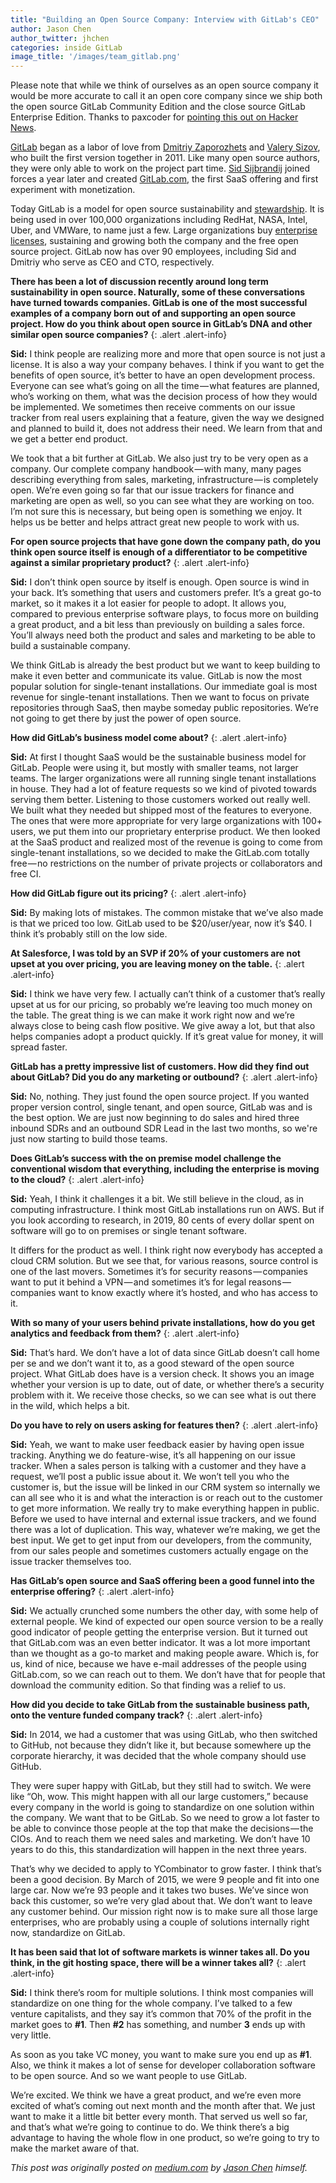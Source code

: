 ```yaml
---
title: "Building an Open Source Company: Interview with GitLab's CEO"
author: Jason Chen
author_twitter: jhchen
categories: inside GitLab
image_title: '/images/team_gitlab.png'
---
```


Please note that while we think of ourselves as an open source company it would be more accurate to call it an open core company since we ship both the open source GitLab Community Edition and the close source GitLab Enterprise Edition. Thanks to paxcoder for [pointing this out on Hacker News](https://news.ycombinator.com/item?id=12129626).

[GitLab] began as a labor of love from [Dmitriy Zaporozhets] and [Valery Sizov], who built the first version together in 2011. Like many open source authors, they were only able to work on the project part time. [Sid Sijbrandij] joined forces a year later and created [GitLab.com], the first SaaS offering and first experiment with monetization.

<!-- more -->

Today GitLab is a model for open source sustainability and [stewardship]. It is being used in over 100,000 organizations including RedHat, NASA, Intel, Uber, and VMWare, to name just a few. Large organizations buy [enterprise licenses], sustaining and growing both the company and the free open source project. GitLab now has over 90 employees, including Sid and Dmitriy who serve as CEO and CTO, respectively.

**There has been a lot of discussion recently around long term sustainability in open source. Naturally, some of these conversations have turned towards companies. GitLab is one of the most successful examples of a company born out of and supporting an open source project. How do you think about open source in GitLab’s DNA and other similar open source companies?**
{: .alert .alert-info}

**Sid:** I think people are realizing more and more that open source is not just a license. It is also a way your company behaves. I think if you want to get the benefits of open source, it’s better to have an open development process. Everyone can see what’s going on all the time — what features are planned, who’s working on them, what was the decision process of how they would be implemented. We sometimes then receive comments on our issue tracker from real users explaining that a feature, given the way we designed and planned to build it, does not address their need. We learn from that and we get a better end product.

We took that a bit further at GitLab. We also just try to be very open as a company. Our complete company handbook — with many, many pages describing everything from sales, marketing, infrastructure — is completely open. We’re even going so far that our issue trackers for finance and marketing are open as well, so you can see what they are working on too. I’m not sure this is necessary, but being open is something we enjoy. It helps us be better and helps attract great new people to work with us.

**For open source projects that have gone down the company path, do you think open source itself is enough of a differentiator to be competitive against a similar proprietary product?**
{: .alert .alert-info}

**Sid:** I don’t think open source by itself is enough. Open source is wind in your back. It’s something that users and customers prefer. It’s a great go-to market, so it makes it a lot easier for people to adopt. It allows you, compared to previous enterprise software plays, to focus more on building a great product, and a bit less than previously on building a sales force. You’ll always need both the product and sales and marketing to be able to build a sustainable company.

We think GitLab is already the best product but we want to keep building to make it even better and communicate its value. GitLab is now the most popular solution for single-tenant installations. Our immediate goal is most revenue for single-tenant installations. Then we want to focus on private repositories through SaaS, then maybe someday public repositories. We’re not going to get there by just the power of open source.

**How did GitLab’s business model come about?**
{: .alert .alert-info}

**Sid:** At first I thought SaaS would be the sustainable business model for GitLab. People were using it, but mostly with smaller teams, not larger teams. The larger organizations were all running single tenant installations in house. They had a lot of feature requests so we kind of pivoted towards serving them better. Listening to those customers worked out really well. We built what they needed but shipped most of the features to everyone. The ones that were more appropriate for very large organizations with 100+ users, we put them into our proprietary enterprise product.
We then looked at the SaaS product and realized most of the revenue is going to come from single-tenant installations, so we decided to make the GitLab.com totally free — no restrictions on the number of private projects or collaborators and free CI.

**How did GitLab figure out its pricing?**
{: .alert .alert-info}

**Sid:** By making lots of mistakes. The common mistake that we’ve also made is that we priced too low. GitLab used to be $20/user/year, now it’s $40. I think it’s probably still on the low side.

**At Salesforce, I was told by an SVP if 20% of your customers are not upset at you over pricing, you are leaving money on the table.**
{: .alert .alert-info}

**Sid:** I think we have very few. I actually can’t think of a customer that’s really upset at us for our pricing, so probably we’re leaving too much money on the table. The great thing is we can make it work right now and we’re always close to being cash flow positive. We give away a lot, but that also helps companies adopt a product quickly. If it’s great value for money, it will spread faster.

**GitLab has a pretty impressive list of customers. How did they find out about GitLab? Did you do any marketing or outbound?**
{: .alert .alert-info}

**Sid:** No, nothing. They just found the open source project. If you wanted proper version control, single tenant, and open source, GitLab was and is the best option. We are just now beginning to do sales and hired three inbound SDRs and an outbound SDR Lead in the last two months, so we're just now starting to build those teams.

**Does GitLab’s success with the on premise model challenge the conventional wisdom that everything, including the enterprise is moving to the cloud?**
{: .alert .alert-info}

**Sid:** Yeah, I think it challenges it a bit. We still believe in the cloud, as in computing infrastructure. I think most GitLab installations run on AWS. But if you look according to research, in 2019, 80 cents of every dollar spent on software will go to on premises or single tenant software.

It differs for the product as well. I think right now everybody has accepted a cloud CRM solution. But we see that, for various reasons, source control is one of the last movers. Sometimes it’s for security reasons — companies want to put it behind a VPN — and sometimes it’s for legal reasons — companies want to know exactly where it’s hosted, and who has access to it.

**With so many of your users behind private installations, how do you get analytics and feedback from them?**
{: .alert .alert-info}

**Sid:** That’s hard. We don’t have a lot of data since GitLab doesn’t call home per se and we don’t want it to, as a good steward of the open source project. What GitLab does have is a version check. It shows you an image whether your version is up to date, out of date, or whether there’s a security problem with it. We receive those checks, so we can see what is out there in the wild, which helps a bit.

**Do you have to rely on users asking for features then?**
{: .alert .alert-info}

**Sid:** Yeah, we want to make user feedback easier by having open issue tracking. Anything we do feature-wise, it’s all happening on our issue tracker. When a sales person is talking with a customer and they have a request, we’ll post a public issue about it. We won’t tell you who the customer is, but the issue will be linked in our CRM system so internally we can all see who it is and what the interaction is or reach out to the customer to get more information. We really try to make everything happen in public. Before we used to have internal and external issue trackers, and we found there was a lot of duplication. This way, whatever we’re making, we get the best input. We get to get input from our developers, from the community, from our sales people and sometimes customers actually engage on the issue tracker themselves too.

**Has GitLab’s open source and SaaS offering been a good funnel into the enterprise offering?**
{: .alert .alert-info}

**Sid:** We actually crunched some numbers the other day, with some help of external people. We kind of expected our open source version to be a really good indicator of people getting the enterprise version. But it turned out that GitLab.com was an even better indicator. It was a lot more important than we thought as a go-to market and making people aware. Which is, for us, kind of nice, because we have e-mail addresses of the people using GitLab.com, so we can reach out to them. We don’t have that for people that download the community edition. So that finding was a relief to us.

**How did you decide to take GitLab from the sustainable business path, onto the venture funded company track?**
{: .alert .alert-info}

**Sid:** In 2014, we had a customer that was using GitLab, who then switched to GitHub, not because they didn’t like it, but because somewhere up the corporate hierarchy, it was decided that the whole company should use GitHub.

They were super happy with GitLab, but they still had to switch. We were like “Oh, wow. This might happen with all our large customers,” because every company in the world is going to standardize on one solution within the company. We want that to be GitLab. So we need to grow a lot faster to be able to convince those people at the top that make the decisions — the CIOs. And to reach them we need sales and marketing. We don’t have 10 years to do this, this standardization will happen in the next three years.

That’s why we decided to apply to YCombinator to grow faster. I think that’s been a good decision. By March of 2015, we were 9 people and fit into one large car. Now we’re 93 people and it takes two buses. We’ve since won back this customer, so we’re very glad about that. We don’t want to leave any customer behind. Our mission right now is to make sure all those large enterprises, who are probably using a couple of solutions internally right now, standardize on GitLab.

**It has been said that lot of software markets is winner takes all. Do you think, in the git hosting space, there will be a winner takes all?**
{: .alert .alert-info}

**Sid:** I think there’s room for multiple solutions. I think most companies will standardize on one thing for the whole company. I’ve talked to a few venture capitalists, and they say it’s common that 70% of the profit in the market goes to **#1**. Then **#2** has something, and number **3** ends up with very little.

As soon as you take VC money, you want to make sure you end up as **#1**. Also, we think it makes a lot of sense for developer collaboration software to be open source. And so we want people to use GitLab.

We’re excited. We think we have a great product, and we’re even more excited of what’s coming out next month and the month after that. We just want to make it a little bit better every month. That served us well so far, and that’s what we’re going to continue to do. We think there’s a big advantage to having the whole flow in one product, so we’re going to try to make the market aware of that.

_This post was originally posted on [medium.com] by [Jason Chen] himself._

<!-- Identifiers -->

[Jason Chen]: https://medium.com/@jhchen
[medium.com]: https://medium.com/@jhchen/290180d172da#.niptat9rb
[GitLab]: https://about.gitlab.com
[GitLab.com]: https://gitlab.com/users/sign_in
[Dmitriy Zaporozhets]: https://twitter.com/dzaporozhets
[Valery Sizov]: https://twitter.com/Sizov_Valeriy
[Sid Sijbrandij]: https://twitter.com/sytses
[stewardship]: https://about.gitlab.com/about/#our-stewardship-of-gitlab-cea-namestewardshipaa-nameour-stewardship-of-gitlab-cea
[enterprise licenses]: https://about.gitlab.com/pricing/
